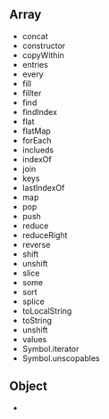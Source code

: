 ## Array
- concat
- constructor
- copyWithin
- entries
- every
- fill
- fillter
- find
- findIndex
- flat
- flatMap
- forEach
- inclueds
- indexOf
- join
- keys
- lastIndexOf
- map
- pop
- push
- reduce
- reduceRight
- reverse
- shift
- unshift
- slice
- some
- sort
- splice
- toLocalString
- toString
- unshift
- values
- Symbol.iterator
- Symbol.unscopables


## Object
- 